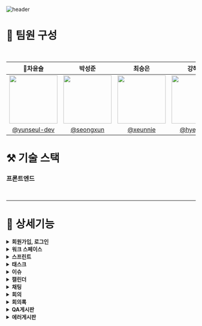 
![header](https://capsule-render.vercel.app/api?type=venom&color=auto&height=300&section=header&text=CalIT&fontSize=50&desc=📆Optimize%20Your%20Workspace%20Scrum%20Management&descAlignY=60)

# 👀 팀원 구성

<br>

|                    **👑차윤슬**                      |                  **박성준**                   |                 **최승은**                  |                     **강혜정**                     |             **지연희**              |
|:------------------------------------------------:|:------------------------------------------:|:----------------------------------------:|:-----------------------------------------------:|:--------------------------------:|
| <img src="https://github.com/user-attachments/assets/8d255376-5ae9-4685-8f11-cd4b18a4bb55" width="128px"/> | <img src="https://github.com/user-attachments/assets/f49055cf-2b4d-41ac-bb7d-98b47d257c4b" width="128px"/> | <img src="https://github.com/user-attachments/assets/21e6cee5-c2f0-4c94-9a0a-938053c5342b" width="128px"/> | <img src="https://github.com/user-attachments/assets/813020ee-ef97-4f44-becd-38ef55a778b1" width="128px"/> | <img src="https://github.com/user-attachments/assets/cefb90f7-237b-4613-b6e2-89e1c40c00f3" width="128px"/> |
| [@yunseul-dev](https://github.com/yunseul-dev) | [@seongxun](https://github.com/seongxun) | [@xeunnie](https://github.com/xeunnie) | [ @hyejeung](https://github.com/hyejeung) | [@Aqulog](https://github.com/Aqulog) |



# ⚒️ 기술 스택



### 프론트엔드
<img src="https://img.shields.io/badge/Vue.js-181717?style=flat&logo=Vue.js&logoColor=4FC08D&color=white" alt=""> <img src="https://img.shields.io/badge/HTML5-181717?style=flat&logo=html5&logoColor=E34F26&color=white" alt=""> <img src="https://img.shields.io/badge/CSS3-181717?style=flat&logo=css3&logoColor=1572B6&color=white" alt=""> <img src="https://img.shields.io/badge/JavaScript-181717?style=flat&logo=javascript&logoColor=F7DF1E&color=white" alt=""> <img src="https://img.shields.io/badge/Nginx-181717?style=flat&logo=nginx&logoColor=009639&color=white" alt=""> <img src="https://img.shields.io/badge/Axios-181717?style=flat&logo=axios&logoColor=5A29E4&color=white" alt=""> <img src="https://img.shields.io/badge/Pinia-181717?style=flat&logo=pinia&logoColor=FEDD00&color=white" alt="">

---



# 🎯 상세기능
<details>
  <summary><b>회원가입, 로그인</b></summary>

  <br>
  
  ### 📌 일반 회원가입 및 로그인
  
  ![회원가입,로그인](https://github.com/user-attachments/assets/0af68beb-ff6a-482e-a664-6a55755ed2e4)

  📍 일반 회원가입이 가능합니다.

  <br>

  ### 📌 소셜 회원가입 및 로그인

  카카오, 구글 소셜 로그인이 가능하며, 리다이렉션을 통해 아이디를 추가로 입력받습니다.

  ![소셜로그인(카카오)](https://github.com/user-attachments/assets/6c883e38-4ee1-4916-88c3-8558024f7d65)

  #### 📍 카카오 로그인
    
  <br>
  
  ![소셜로그인(구글)](https://github.com/user-attachments/assets/5d0793c9-015a-416d-879c-d0f78e4fc829)

  #### 📍 구글 로그인

</details>

<details>
  <summary><b>워크 스페이스</b></summary>

  <br>
  
  회원가입한 유저들을 검색 후 선택해 워크스페이스 추가가 가능합니다.
  
  ![워크스페이스 추가](https://github.com/user-attachments/assets/21b03260-5da8-4478-ac25-f848c144b9a7)
  
  추가된 워크스페이스는 워크스페이스 모달에서 확인 가능합니다.
  
</details>

<details>
  <summary><b>스프린트</b></summary>
  
  <br>
  
  ![스프린트](https://github.com/user-attachments/assets/03e42b8a-8337-4580-81eb-6ede9bc1cd3b)
  
  워크스페이스 내에 유저들 검색 후, 사용자들을 선택해 스프린트에 추가하는 것이 가능합니다.
  
</details>

<details>
  <summary><b>태스크</b></summary>

  <br>

  스프린트 내에 유저들 검색 후, 스프린트에 등록하는 것이 가능합니다.
  
  ![태스크](https://github.com/user-attachments/assets/91edcf88-c8fb-456f-bbaa-9ccea40d5cf7)

  
  
</details>

<details>
  <summary><b>이슈</b></summary>

  <br>
  
  ![이슈 추가](https://github.com/user-attachments/assets/10021744-54dd-449d-abf6-ee4e79c4cf77)
  
  워크스페이스 내에 발생하는 이슈들을 등록하는 것이 가능합니다.
  
</details>

<details>
  <summary><b>캘린더</b></summary>

 <br>

 ![캘린더](https://github.com/user-attachments/assets/dc7dd6a0-cfbb-43ac-81ac-6b4a7b58ab2b)

등록한 일정들(스프린트, 회의)은 먼슬리와 위클리에서 조회가 가능합니다.
  
</details>

<details>
  <summary><b>채팅</b></summary>

  
</details>


<details>
  <summary><b>회의</b></summary>

  
</details>

<details>
  <summary><b>회의록</b></summary>
</details>

<details>
  <summary><b>QA게시판</b></summary>

 <br>
 
![qa게시판](https://github.com/user-attachments/assets/c17b10d9-7f9c-44b8-91c9-36ed9897e954)

QA 글을 작성하고 담당자를 할당하는 것이 가능합니다. 답글 달기가 가능합니다.
  
</details>

<details>
  <summary><b>에러게시판</b></summary>

   <br>

   태스크에 대한 에러 게시판 글을 작성하고 댓글 다는 것이 가능합니다.

![에러](https://github.com/user-attachments/assets/edb2622a-fa55-405f-b52a-698b7b44fb5f)

태스크는 칸반과 리스트 형태로 조회가 가능합니다.
  
</details>

  
